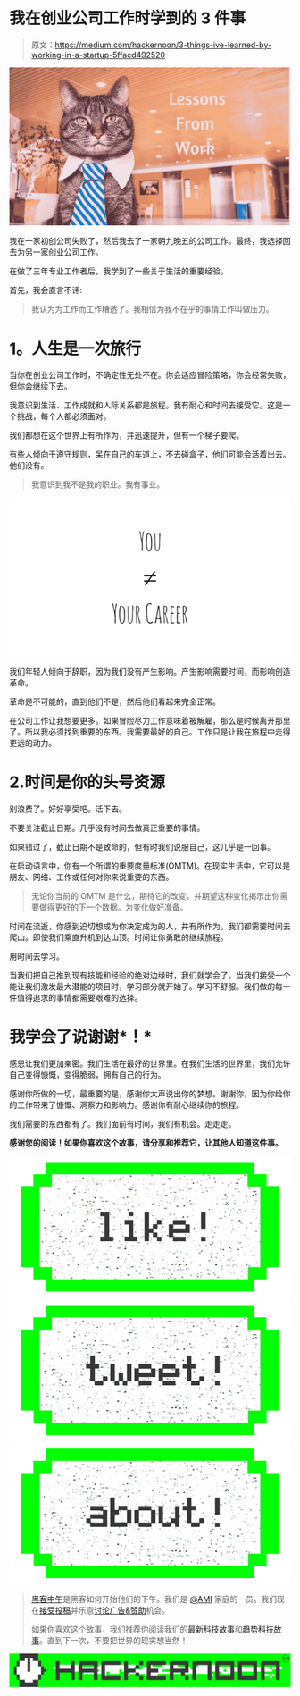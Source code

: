 # 我在创业公司工作时学到的 3 件事

> 原文：<https://medium.com/hackernoon/3-things-ive-learned-by-working-in-a-startup-5ffacd492520>

![](img/9482cb6d970095a892d1e9ed139cda0a.png)

我在一家初创公司失败了，然后我去了一家朝九晚五的公司工作。最终，我选择回去为另一家创业公司工作。

在做了三年专业工作者后，我学到了一些关于生活的重要经验。

首先，我会直言不讳:

> 我认为为工作而工作糟透了。我相信为我不在乎的事情工作叫做压力。

# **1。人生是一次旅行**

当你在创业公司工作时，不确定性无处不在。你会适应冒险策略，你会经常失败，但你会继续下去。

我意识到生活、工作成就和人际关系都是旅程。我有耐心和时间去接受它。这是一个挑战，每个人都必须面对。

我们都想在这个世界上有所作为，并迅速提升，但有一个梯子要爬。

有些人倾向于遵守规则，呆在自己的车道上，不去碰盒子，他们可能会活着出去。他们没有。

> 我意识到我不是我的职业。我有事业。

![](img/538f1f0e42d2ad89f6f43c265c091904.png)

我们年轻人倾向于辞职，因为我们没有产生影响。产生影响需要时间，而影响创造革命。

革命是不可能的，直到他们不是，然后他们看起来完全正常。

在公司工作让我想要更多。如果冒险尽力工作意味着被解雇，那么是时候离开那里了。所以我必须找到重要的东西。我需要最好的自己。工作只是让我在旅程中走得更远的动力。

# 2.时间是你的头号资源

别浪费了。好好享受吧。活下去。

不要关注截止日期。几乎没有时间去做真正重要的事情。

如果错过了，截止日期不是致命的，但有时我们说服自己，这几乎是一回事。

在启动语言中，你有一个所谓的重要度量标准(OMTM)。在现实生活中，它可以是朋友、网络、工作或任何对你来说重要的东西。

> 无论你当前的 OMTM 是什么，期待它的改变。并期望这种变化揭示出你需要做得更好的下一个数据。为变化做好准备。

时间在流逝，你感到迫切想成为你决定成为的人，并有所作为。我们都需要时间去爬山。即使我们乘直升机到达山顶。时间让你勇敢的继续旅程。

用时间去学习。

当我们把自己推到现有技能和经验的绝对边缘时，我们就学会了。当我们接受一个能让我们激发最大潜能的项目时，学习部分就开始了。学习不舒服。我们做的每一件值得追求的事情都需要艰难的选择。

# 我学会了说谢谢*！*

感恩让我们更加亲密。我们生活在最好的世界里。在我们生活的世界里，我们允许自己变得慷慨，变得脆弱，拥有自己的行为。

感谢你所做的一切，最重要的是，感谢你大声说出你的梦想。谢谢你，因为你给你的工作带来了慷慨、洞察力和影响力。感谢你有耐心继续你的旅程。

我们需要的东西都有了。我们面前有时间，我们有机会。走走走。

**感谢您的阅读！如果你喜欢这个故事，请分享和推荐它，让其他人知道这件事。**

[![](img/50ef4044ecd4e250b5d50f368b775d38.png)](http://bit.ly/HackernoonFB)[![](img/979d9a46439d5aebbdcdca574e21dc81.png)](https://goo.gl/k7XYbx)[![](img/2930ba6bd2c12218fdbbf7e02c8746ff.png)](https://goo.gl/4ofytp)

> [黑客中午](http://bit.ly/Hackernoon)是黑客如何开始他们的下午。我们是 [@AMI](http://bit.ly/atAMIatAMI) 家庭的一员。我们现在[接受投稿](http://bit.ly/hackernoonsubmission)并乐意[讨论广告&赞助](mailto:partners@amipublications.com)机会。
> 
> 如果你喜欢这个故事，我们推荐你阅读我们的[最新科技故事](http://bit.ly/hackernoonlatestt)和[趋势科技故事](https://hackernoon.com/trending)。直到下一次，不要把世界的现实想当然！

![](img/be0ca55ba73a573dce11effb2ee80d56.png)